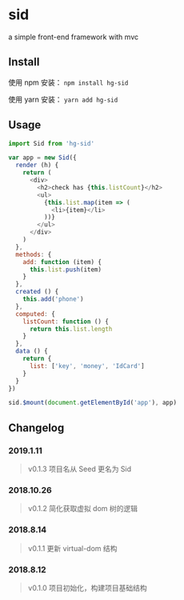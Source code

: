 # sid
a simple front-end framework with mvc


## Install

使用 npm 安装： `npm install hg-sid`

使用 yarn 安装： `yarn add hg-sid`

## Usage
```js
import Sid from 'hg-sid'

var app = new Sid({
  render (h) {
    return (
      <div>
        <h2>check has {this.listCount}</h2>
        <ul>
          {this.list.map(item => (
            <li>{item}</li>
          ))}
        </ul>
      </div>
    )
  },
  methods: {
    add: function (item) {
      this.list.push(item)
    }
  },
  created () {
    this.add('phone')
  },
  computed: {
    listCount: function () {
      return this.list.length
    }
  },
  data () {
    return {
      list: ['key', 'money', 'IdCard']
    }
  }
})

sid.$mount(document.getElementById('app'), app)
```

## Changelog
### 2019.1.11

> v0.1.3 项目名从 Seed 更名为 Sid

### 2018.10.26
> v0.1.2 简化获取虚拟 dom 树的逻辑

### 2018.8.14
> v0.1.1 更新 virtual-dom 结构

### 2018.8.12
> v0.1.0 项目初始化，构建项目基础结构
